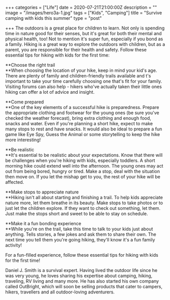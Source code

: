 +++
categories = ["Life"]
date = 2020-07-21T21:00:00Z
description = ""
image = "/images/hero3a-1.jpg"
tags = ["Kids", "Camping"]
title = "Survive camping with kids this summer"
type = "post"

+++
The outdoors is a great place for children to learn. Not only is spending time in nature good for their senses, but it's great for both their mental and physical health, too! Not to mention it's super fun, especially if you bond as a family. Hiking is a great way to explore the outdoors with children, but as a parent, you are responsible for their health and safety. Follow these essential tips for hiking with kids for the first time:

**Choose the right trail  
**When choosing the location of your hike, keep in mind your kid's age. There are plenty of family and children-friendly trails available and t's important to take your time carefully choosing one that's fit for your family. Visiting forums can also help - hikers who've actually taken their little ones hiking can offer a lot of advice and insight.

  
**Come prepared  
**One of the key elements of a successful hike is preparedness. Prepare the appropriate clothing and footwear for the young ones (be sure you've checked the weather forecast), bring extra clothing and enough food, snacks and water. Even if you're planning a short hike, expect to make many stops to rest and have snacks. It would also be ideal to prepare a fun game like Eye Spy, Guess the Animal or some storytelling to keep the hike more interesting!

**Be realistic  
**It's essential to be realistic about your expectations. Know that there will be challenges when you're hiking with kids, especially toddlers. A short morning hike could extend well into the afternoon. The young ones may act out from being bored, hungry or tired. Make a stop, deal with the situation then move on. If you let the mishap get to you, the rest of your hike will be affected.

**Make stops to appreciate nature  
**Hiking isn't all about starting and finishing a trail. To help kids appreciate nature more, let them breathe in its beauty. Make stops to take photos or to just let the children explore. If they want to check out something, let them. Just make the stops short and sweet to be able to stay on schedule.

**Make it a fun bonding experience  
**While you're on the trail, take this time to talk to your kids just about anything. Tells stories, a few jokes and ask them to share their own. The next time you tell them you're going hiking, they'll know it's a fun family activity!

For a fun-filled experience, follow these essential tips for hiking with kids for the first time!

Daniel J. Smith is a survival expert. Having lived the outdoor life since he was very young, he loves sharing his expertise about camping, hiking, traveling, RV living and many more. He has also started his own company called OutBright, which will soon be selling products that cater to campers, hikers, travellers and all outdoor-loving adventurers.